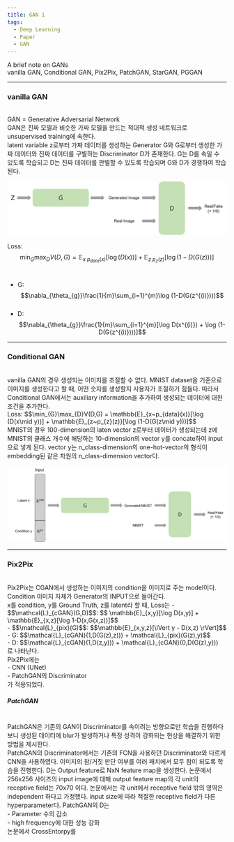 ```yaml
---
title: GAN 1
tags:
  - Deep Learning
  - Paper
  - GAN
---
```

A brief note on GANs <br>
vanilla GAN, Conditional GAN, Pix2Pix, PatchGAN, StarGAN, PGGAN
<!--more-->

---
### vanilla GAN
<br>
GAN = Generative Adversarial Network <br>
GAN은 진짜 모델과 비슷한 가짜 모델을 만드는 적대적 생성 네트워크로 unsupervised training에 속한다.<br>
latent variable z로부터 가짜 데이터를 생성하는 Generator G와 G로부터 생성한 가짜 데이터와 진짜 데이터를 구별하는 Discriminator D가 존재한다. 
G는 D를 속일 수 있도록 학습되고 D는 진짜 데이터를 판별할 수 있도록 학습되며 G와 D가 경쟁하여 학습된다. <br>

![vanillaGAN_Image_1](./../images/GAN1_Image1.jpg) <br>

Loss: $$\min_{G}\max_{D}V(D,G) = \mathbb{E}_{x~p_{data}(x)}[\log (D(x))] + \mathbb{E}_{z~p_{z}(z)}[\log (1-D(G(z)))]$$<br>
- G: $$\nabla_{\theta_{g}}\frac{1}{m}\sum_{i=1}^{m}\log (1-D(G(z^{(i)})))$$ <br>
- D: $$\nabla_{\theta_{g}}\frac{1}{m}\sum_{i=1}^{m}[\log D(x^{(i)}) + \log (1-D(G(z^{(i)})))]$$

---
### Conditional GAN
<br>
vanilla GAN의 경우 생성되는 이미지를 조절할 수 없다. MNIST dataset을 기준으로 이미지를 생성한다고 할 때, 어떤 숫자를 생성할지 사용자가 조절하기 힘들다. 따라서 Conditional GAN에서는 auxiliary information을 추가하여 생성되는 데이터에 대한 조건을 추가한다. <br>
Loss: $$\min_{G}\max_{D}V(D,G) = \mathbb{E}_{x~p_{data}(x)}[\log (D(x\mid y))] + \mathbb{E}_{z~p_{z}(z)}[\log (1-D(G(z\mid y)))]$$<br>
MNIST의 경우 100-dimension의 laten vector z로부터 데이터가 생성되는데 z에 MNIST의 클래스 개수에 해당하는 10-dimension의 vector y를 concate하여 input으로 넣게 된다. 
vector y는 n_class-dimension의 one-hot-vector의 형식이 embedding된 같은 차원의 n_class-dimension vector다.

![vanillaGAN_Image_2](./../images/GAN1_Image2.jpg) <br>

---
### Pix2Pix
<br>
Pix2Pix는 CGAN에서 생성하는 이미지의 condition을 이미지로 주는 model이다. Condition 이미지 자체가 Generator의 INPUT으로 들어간다.<br>
x를 condition, y를 Ground Truth, z를 latent라 할 때, Loss는
- $$\mathcal{L}_{cGAN}(G,D)$$: $$ \mathbb{E}_{x,y}[\log D(x,y)] + \mathbb{E}_{x,z}[\log 1-D(x,G(x,z))]$$ <br>
- $$\mathcal{L}_{pix}(G)$$: $$\mathbb{E}_{x,y,z}[\lVert y - D(x,z) \rVert]$$ <br>
- G: $$\mathcal{L}_{cGAN}(1,D(G(z),z))) + \mathcal{L}_{pix}(G(z),y)$$ <br>
- D: $$\mathcal{L}_{cGAN}(1,D(z,y))) + \mathcal{L}_{cGAN}(0,D(G(z),y))) <br>
로 나타난다. <br>
Pix2Pix에는 <br>
- CNN (UNet) <br>
- PatchGAN의 Discriminator<br>
가 적용되었다. <br>

##### PatchGAN
<br>
PatchGAN은 기존의 GAN이 Discriminator를 속이려는 방향으로만 학습을 진행하다보니 생성된 데이터에 blur가 발생하거나 특정 성격이 강화되는 현상을 해결하기 위한 방법을 제시한다. <br>
PatchGAN의 Discriminator에서는 기존의 FCN을 사용하던 Discriminator와 다르게 CNN을 사용하였다. 이미지의 참/거짓 판단 여부를 여러 패치에서 모두 참이 되도록 학습을 진행한다. D는 Output feature로 NxN feature map을 생성한다. 논문에서 256x256 사이즈의 input image에 대해 output feature map의 각 unit의 receptive field는 70x70 이다. 논문에서는 각 unit에서 receptive field 밖의 영역은 independent 하다고 가정했다. input size에 따라 적절한 receptive field가 다른 hyperparameter다. PatchGAN의 D는 <br>
- Parameter 수의 감소 <br>
- high frequency에 대한 성능 강화 <br>
논문에서 CrossEntorpy를 


